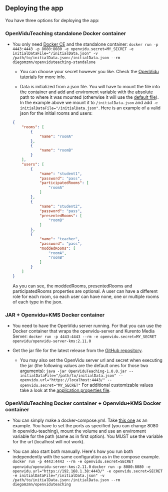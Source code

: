 ## Deploying the app ##
You have three options for deploying the app:

### OpenViduTeaching standalone Docker container ###

* You only need [Docker CE](https://hub.docker.com/search?type=edition&offering=community) and the standalone container: `docker run -p 4443:4443 -p 8080:8080 -e openvidu.secret=MY_SECRET -e initialDataFile="/initialData.json" -v /path/to/initialData.json:/initialData.json --rm diegomzmn/openviduteaching-standalone`

	* You can choose your secret however you like. Check the [OpenVidu tutorials](https://openvidu.io/docs/tutorials/) for more info.

	* Data is initialized from a json file. You will have to mount the file into the container and add and enviroment variable with the absolute path to where it was mounted (otherwise it will use the [default file](https://github.com/codeurjc-students/2019-OpenViduTeaching/blob/master/backend/src/main/resources/json/initialData.json)). In the example above we mount it to `/initialData.json` and add `-e initialDataFile="/initialData.json"`.
	Here is an example of a valid json for the initial rooms and users:
	~~~~ json
	{
		"rooms": [
			{
				"name": "roomA"
			},
			{
				"name": "roomB"
			}
		],
		"users": [
			{
				"name": "student1",
				"password": "pass",
				"participatedRooms": [
					"roomA"
				]
			},
			{
				"name": "student2",
				"password": "pass",
				"presentedRooms": [
					"roomB"
				]
			},
			{
				"name": "teacher",
				"password": "pass",
				"moddedRooms": [
					"roomA",
					"roomB"
				]
			}
		]
	}
	~~~~
	As you can see, the moddedRooms, presentedRooms and participatedRooms properties are optional. A user can have a different role for each room, so each user can have none, one or multiple rooms of each type in the json.


### JAR + Openvidu+KMS Docker container ###

* You need to have the OpenVidu server running. For that you can use the Docker container that wraps the openvidu-server and Kurento Media Server:
`docker run -p 4443:4443 --rm -e openvidu.secret=MY_SECRET openvidu/openvidu-server-kms:2.11.0`

* Get the jar file for the latest release from the [GitHub repository](https://github.com/codeurjc-students/2019-OpenViduTeaching).

	* You may also set the OpenVidu server url and secret when executing the jar (the following values are the default ones for those two arguments):
	`java -jar OpenViduTeaching-1.0.0.jar --initialDataFile="/path/to/initialData.json" --openvidu.url="https://localhost:4443/" --openvidu.secret="MY_SECRET"`
	For additional customizable values take a look at the [application.properties file](https://github.com/codeurjc-students/2019-OpenViduTeaching/blob/master/backend/src/main/resources/application.properties).


### OpenViduTeaching Docker container + Openvidu+KMS Docker container ###

* You can simply make a docker-compose.yml. Take [this one](https://github.com/codeurjc-students/2019-OpenViduTeaching/blob/master/docker/composed/docker-compose.yml) as an example. You have to set the ports as specified (you can change 8080 in openvidu-teaching), mount the volume and use an enviroment variable for the path (same as in first option). You MUST use the variable for the url (localhost will not work).

* You can also start both manually. Here's how you run both independently with the same configuration as in the compose example.
`docker run -p 4443:4443 --rm -e openvidu.secret=SECRET openvidu/openvidu-server-kms:2.11.0`
`docker run -p 8080:8080 -e openvidu.url="https://192.168.1.38:4443/" -e openvidu.secret=SECRET -e initialDataFile="/initialData.json" -v /path/to/initialData.json:/initialData.json --rm diegomzmn/openviduteaching`
